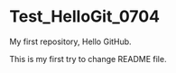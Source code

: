 Test_HelloGit_0704
==================

My first repository, Hello GitHub.

This is my first try to change README file.
